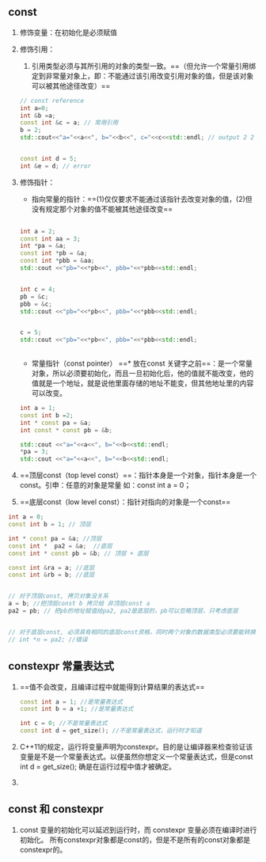 ## const

1. 修饰变量：在初始化是必须赋值

2. 修饰引用：

   1. 引用类型必须与其所引用的对象的类型一致。==（但允许一个常量引用绑定到非常量对象上，即：不能通过该引用改变引用对象的值，但是该对象可以被其他途径改变）==

   ```cpp
   // const reference 
   int a=0;
   int &b =a;
   const int &c = a; // 常用引用
   b = 2;
   std::cout<<"a="<<a<<", b="<<b<<", c="<<c<<std::endl; // output 2 2 2
   
   
   const int d = 5;
   int &e = d; // error 
   ```

   

3. 修饰指针：

   - 指向常量的指针：==(1)仅仅要求不能通过该指针去改变对象的值，(2)但没有规定那个对象的值不能被其他途径改变==

   ```cpp
       
   int a = 2;
   const int aa = 3;
   int *pa = &a;
   const int *pb = &a;
   const int *pbb = &aa;
   std::cout <<"pb="<<*pb<<", pbb="<<*pbb<<std::endl; 
   
   
   int c = 4;
   pb = &c;
   pbb = &c;
   std::cout <<"pb="<<*pb<<", pbb="<<*pbb<<std::endl; 
   
   
   c = 5;
   std::cout <<"pb="<<*pb<<", pbb="<<*pbb<<std::endl;    
       
   ```

   - 常量指针（const pointer） ==* 放在const 关键字之前==：是一个常量对象，所以必须要初始化，而且一旦初始化后，他的值就不能改变，他的值就是一个地址，就是说他里面存储的地址不能变，但其他地址里的内容可以改变。

   ```cpp
   int a = 1;
   const int b =2;
   int * const pa = &a;
   int const * const pb = &b;
   
   std::cout <<"a="<<a<<", b="<<b<<std::endl;    
   *pa = 3;
   std::cout <<"a="<<a<<", b="<<b<<std::endl;  
   ```

   

4. ==顶层const（top level const）==：指针本身是一个对象，指针本身是一个const。引申：任意的对象是常量 如：const int a = 0；

5. ==底层const（low level const）：指针对指向的对象是一个const==

```cpp
int a = 0;
const int b = 1; // 顶层

int * const pa = &a; //顶层
const int *  pa2 = &a;  //底层
const int * const pb = &b; // 顶层 + 底层

const int &ra = a; //底层
const int &rb = b; //底层


// 对于顶层const, 拷贝对象没关系
a = b; //把顶层const b 拷贝给 非顶层const a
pa2 = pb; // 把pb的地址赋值给pa2, pa2是底层的，pb可以忽略顶层，只考虑底层


// 对于底层const, 必须具有相同的底层const资格，同时两个对象的数据类型必须要能转换
// int *n = pa2; //错误
```



## constexpr 常量表达式

1. ==值不会改变，且编译过程中就能得到计算结果的表达式==

   ```cpp
   const int a = 1; //是常量表达式
   const int b = a +1; //是常量表达式
   
   int c = 0; //不是常量表达式
   const int d = get_size(); //不是常量表达式，运行时才知道
   ```

2. C++11的规定，运行将变量声明为constexpr。目的是让编译器来检查验证该变量是不是一个常量表达式。以便虽然你想定义一个常量表达式，但是const int d = get_size(); 确是在运行过程中值才被确定。
3. 





## const 和 constexpr

1. const 变量的初始化可以延迟到运行时，而 constexpr 变量必须在编译时进行初始化。
   所有constexpr对象都是const的，但是不是所有的const对象都是constexpr的。

